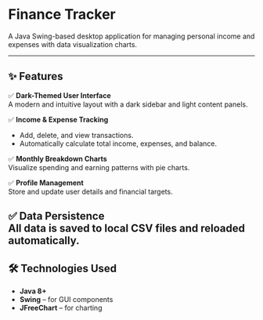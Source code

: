 #  Finance Tracker

A Java Swing-based desktop application for managing personal income and expenses with data visualization charts.

---

## ✨ Features

✅ **Dark-Themed User Interface**  
A modern and intuitive layout with a dark sidebar and light content panels.

✅ **Income & Expense Tracking**  
- Add, delete, and view transactions.
- Automatically calculate total income, expenses, and balance.

✅ **Monthly Breakdown Charts**  
Visualize spending and earning patterns with pie charts.

✅ **Profile Management**  
Store and update user details and financial targets.

✅ **Data Persistence**  
All data is saved to local CSV files and reloaded automatically.
---

## 🛠️ Technologies Used

- **Java 8+**
- **Swing** – for GUI components
- **JFreeChart** – for charting

     
